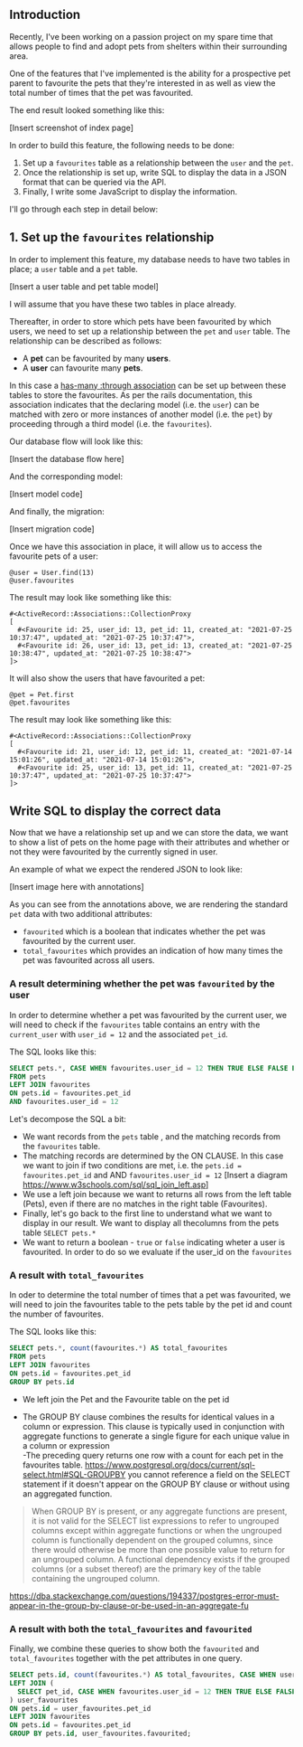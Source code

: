 ## Introduction

Recently, I've been working on a passion project on my spare time that allows people to find and adopt pets from shelters within their surrounding area.

One of the features that I've implemented is the ability for a prospective pet parent to favourite the pets that they're interested in as well as view the total number of times that the pet was favourited.

The end result looked something like this:

[Insert screenshot of index page]

In order to build this feature, the following needs to be done:
1. Set up a `favourites` table as a relationship between the `user` and the `pet`.
2. Once the relationship is set up, write SQL to display the data in a JSON format that can be queried via the API.
3. Finally, I write some JavaScript to display the information.

I'll go through each step in detail below:

## 1. Set up the `favourites` relationship

In order to implement this feature, my database needs to have two tables in place; a `user` table and a `pet` table.

[Insert a user table and pet table model]

I will assume that you have these two tables in place already.

Thereafter, in order to store which pets have been favourited by which users, we need to set up a relationship between the `pet` and `user` table. The relationship can be described as follows:

- A **pet** can be favourited by many **users**.
- A **user** can favourite many **pets**.

In this case a [has-many :through association](https://guides.rubyonrails.org/association_basics.html#the-has-many-through-association) can be set up between these tables to store the favourites. As per the rails documentation, this association indicates that the declaring model (i.e. the `user`) can be matched with zero or more instances of another model (i.e. the `pet`) by proceeding through a third model (i.e. the `favourites`).

Our database flow will look like this:

[Insert the database flow here]

And the corresponding model:

[Insert model code]

And finally, the migration:

[Insert migration code]

Once we have this association in place, it will allow us to access the favourite pets of a user:

```
@user = User.find(13)
@user.favourites
```

The result may look like something like this:
```
#<ActiveRecord::Associations::CollectionProxy
[
  #<Favourite id: 25, user_id: 13, pet_id: 11, created_at: "2021-07-25 10:37:47", updated_at: "2021-07-25 10:37:47">,
  #<Favourite id: 26, user_id: 13, pet_id: 13, created_at: "2021-07-25 10:38:47", updated_at: "2021-07-25 10:38:47">
]>
```

It will also show the users that have favourited a pet:

```
@pet = Pet.first
@pet.favourites
```

The result may look like something like this:

```
#<ActiveRecord::Associations::CollectionProxy
[
  #<Favourite id: 21, user_id: 12, pet_id: 11, created_at: "2021-07-14 15:01:26", updated_at: "2021-07-14 15:01:26">,
  #<Favourite id: 25, user_id: 13, pet_id: 11, created_at: "2021-07-25 10:37:47", updated_at: "2021-07-25 10:37:47">
]>
```

## Write SQL to display the correct data

Now that we have a relationship set up and we can store the data, we want to show a list of pets on the home page with their attributes and whether or not they were favourited by the currently signed in user.

An example of what we expect the rendered JSON to look like:

[Insert image here with annotations]

As you can see from the annotations above, we are rendering the standard `pet` data with two additional attributes:
- `favourited` which is a boolean that indicates whether the pet was favourited by the current user.
- `total_favourites` which provides an indication of how many times the pet was favourited across all users.

### A result determining whether the pet was `favourited` by the user

In order to determine whether a pet was favourited by the current user, we will need to check if the `favourites` table contains an entry with the `current_user` with `user_id = 12` and the associated `pet_id`.

The SQL looks like this:
<!-- maybe we can add a sql variable for current_user -->

```sql
SELECT pets.*, CASE WHEN favourites.user_id = 12 THEN TRUE ELSE FALSE END AS favourited
FROM pets
LEFT JOIN favourites
ON pets.id = favourites.pet_id
AND favourites.user_id = 12
```

Let's decompose the  SQL a bit:

- We want records from the `pets` table , and the matching records from the `favourites` table.  
- The matching records are determined by the ON CLAUSE. In this case we want to join if two conditions are met, i.e. the `pets.id = favourites.pet_id` and AND `favourites.user_id = 12`
[Insert a diagram https://www.w3schools.com/sql/sql_join_left.asp]
- We use a left join because we want to returns all rows from the left table (Pets), even if there are no matches in the right table (Favourites).
- Finally, let's go back to the first line to understand what we want to display in our result. We want to display all thecolumns from the pets table  `SELECT pets.*`
- We want to return a boolean - `true` or `false` indicating wheter a user is favourited. In order to do so we evaluate if the user_id on the `favourites`  


### A result with `total_favourites`

In oder to determine the total number of times that a pet was favourited, we will need to join the favourites table to the pets table by the pet id and count the number of favourites.

The SQL looks like this:
```sql
SELECT pets.*, count(favourites.*) AS total_favourites
FROM pets
LEFT JOIN favourites
ON pets.id = favourites.pet_id
GROUP BY pets.id
```

- We left join the Pet and the Favourite table on the pet id


- The GROUP BY clause combines the results for identical values in a column or expression. This clause is typically used in conjunction with aggregate functions to generate a single figure for each unique value in a column or expression   
-The preceding query returns one row with a count for each pet in the favourites table.
https://www.postgresql.org/docs/current/sql-select.html#SQL-GROUPBY
you cannot reference a field on the SELECT statement if it doesn't appear on the GROUP BY clause or without using an aggregated function.
> When GROUP BY is present, or any aggregate functions are present, it is not valid for the SELECT list expressions to refer to ungrouped columns except within aggregate functions or when the ungrouped column is functionally dependent on the grouped columns, since there would otherwise be more than one possible value to return for an ungrouped column. A functional dependency exists if the grouped columns (or a subset thereof) are the primary key of the table containing the ungrouped column.

https://dba.stackexchange.com/questions/194337/postgres-error-must-appear-in-the-group-by-clause-or-be-used-in-an-aggregate-fu


### A result with both the `total_favourites` and `favourited`

Finally, we combine these queries to show both the `favourited` and `total_favourites` together with the pet attributes in one query.


```sql
SELECT pets.id, count(favourites.*) AS total_favourites, CASE WHEN user_favourites.favourited THEN TRUE ELSE FALSE END AS favourited from pets
LEFT JOIN (
  SELECT pet_id, CASE WHEN favourites.user_id = 12 THEN TRUE ELSE FALSE END as favourited from favourites where user_id=12
) user_favourites
ON pets.id = user_favourites.pet_id
LEFT JOIN favourites
ON pets.id = favourites.pet_id
GROUP BY pets.id, user_favourites.favourited;
```
